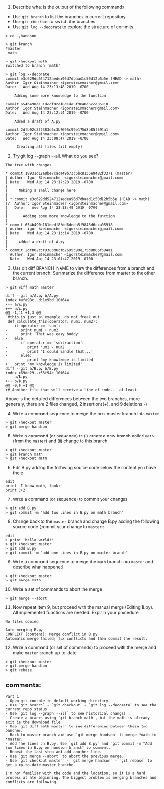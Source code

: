 1.	Describe what is the output of the following commands

- Use `git branch` to list the branches in current repository.
- Use `git checkout` to switch the branches.
- Use `git log --decorate` to explore the structure of commits.

```
> cd ./handson
```
```
> git branch
*master
 math

> git checkout math
Switched to branch 'math'

> git log --decorate
commit e3c629dd524712aedea96d7dbaad1c50d12b5b5e (HEAD -> math)
Author: Igor Steinmacher <igorsteinmacher@gmail.com>
Date:   Wed Aug 14 23:13:48 2019 -0700

    Adding some more knowledge to the function

commit 654b490a181dedf82dd6deda5f9848d6cca05918
Author: Igor Steinmacher <igorsteinmacher@gmail.com>
Date:   Wed Aug 14 23:12:14 2019 -0700

    Added a draft of A.py

commit 2dfb02c3f9383d6c3b2695c99e175d8b85f594a1
Author: Igor Steinmacher <igorsteinmacher@gmail.com>
Date:   Wed Aug 14 23:08:47 2019 -0700

     Creating all files (all empty)
```

2.	Try git log --graph --all. What do you see?
```
The tree with changes.

* commit 18931d12a8be7cac049b73c6bc8136e9482f3371 (master)
| Author: Igor Steinmacher <igorsteinmacher@gmail.com>
| Date:   Wed Aug 14 23:15:28 2019 -0700
| 
|     Making a small change here
|   
| * commit e3c629dd524712aedea96d7dbaad1c50d12b5b5e (HEAD -> math)
|/  Author: Igor Steinmacher <igorsteinmacher@gmail.com>
|   Date:   Wed Aug 14 23:13:48 2019 -0700
|   
|       Adding some more knowledge to the function
| 
* commit 654b490a181dedf82dd6deda5f9848d6cca05918
| Author: Igor Steinmacher <igorsteinmacher@gmail.com>
| Date:   Wed Aug 14 23:12:14 2019 -0700
| 
|     Added a draft of A.py
| 
* commit 2dfb02c3f9383d6c3b2695c99e175d8b85f594a1
  Author: Igor Steinmacher <igorsteinmacher@gmail.com>
  Date:   Wed Aug 14 23:08:47 2019 -0700
```

3. Use git diff BRANCH_NAME to view the differences from a branch and the current branch. Summarize the difference from master to the other branch.

```
> git diff math master

diff --git a/A.py b/A.py
index 0afa98c..dc1e9bd 100644
--- a/A.py
+++ b/A.py
@@ -1,11 +1,3 @@
 #this is just an example, do not freak out
 def calculate_this(operator, num1, num2):
-   if operator == 'sum':
-      print num1 + num2
-      print 'That was easy buddy'
-   else:
-      if operator == 'subtraction':
-         print num1 - num2
-         print 'I could handle that...'
-      else:
-         print 'my knowledge is limited'
+   print 'my knowledge is limited'     
diff --git a/B.py b/B.py
index e69de29..c63f94c 100644
--- a/B.py
+++ b/B.py
@@ -0,0 +1 @@
+# Another file that will receive a line of code... at least.

```
Above is the detailed differences between the two branches, more generally, there are 2 files changed, 2 insertions(+), and 9 deletions(-)

4. Write a command sequence to merge the non-master branch into `master`

```
> git checkout master
> git merge handson

```


5. Write a command (or sequence) to (i) create a new branch called `math` (from the `master`) 
and (ii) change to this branch

```
> git checkout master
> git branch math
> git checkout math

```

6. Edit B.py adding the following source code below the content you have there
```
edit
print 'I know math, look:'
print 2+2
```

7. Write a command (or sequence) to commit your changes
```
> git add B.py
> git commit -m "add two lines in B.py on math branch"
```

8. Change back to the `master` branch and change B.py adding the following source code (commit your change to `master`):
```
edit
> print 'hello world!'
> git checkout master
> git add B.py
> git commit -m "add one lines in B.py on master branch"
```

9. Write a command sequence to merge the `math` branch into `master` and describe what happened
```
> git checkout master
> git merge math
```

10. Write a set of commands to abort the merge
```
> git merge --abort
```

11.	Now repeat item 9, but proceed with the manual merge (Editing B.py). All implemented functions are needed. Explain your procedure
```
No files copied

Auto-merging B.py
CONFLICT (content): Merge conflict in B.py
Automatic merge failed; fix conflicts and then commit the result.

```

12. Write a command (or set of commands) to proceed with the merge and make `master` branch up-to-date
```
> git checkout master
> git merge handson
> git rebase

```

## comments:
```
Part 1.
- Open git console in default working directory
- Use `git branch` - `git checkout` - `git log --decorate` to see the current repo status
- Use `git log --graph --all` to see historical changes
- Create a branch using `git branch math`, but the math is already exit in the download file.
- Use `git diff math master` to see differences between these two banches.
- Back to master branch and use `git merge handson` to merge *math to *master.  
- Add the lines on B.py. Use `git add B.py` and `git commit -m "Add two lines in B.py on handson branch" to comment.
- Repeat the last step and add another line.
- Use `git merge --abort` to abort the previous merge.
- Use `git checkout master` - `git merge handson` - `git rebase` to get a up-to-date master branche.

I'm not familiar with the code and the location, so it is a hard process at hte beginning. The biggest problem is merging branches and conflicts are following.
```
